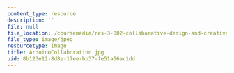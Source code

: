 ```yaml
---
content_type: resource
description: ''
file: null
file_location: /coursemedia/res-3-002-collaborative-design-and-creative-expression-with-arduino-microcontrollers-january-iap-2017/8b123e128d8e17eebb37fe51a56ac1dd_ArduinoCollaboration.jpg
file_type: image/jpeg
resourcetype: Image
title: ArduinoCollaboration.jpg
uid: 8b123e12-8d8e-17ee-bb37-fe51a56ac1dd
---
```

